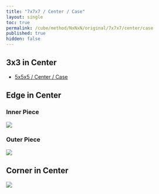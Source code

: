 ```yaml
---
title: "7x7x7 / Center / Case"
layout: single
toc: true
permalink: /cube/method/NxNxN/original/7x7x7/center/case
published: true
hidden: false
---
```


<head>
  <base target="_blank">
  <style>
    img {
      max-width:550px;
    }
    .twisty-wrapper {
      margin        : 20px 0px;
    }
    twisty-player {
      visualization : "3D"
      background    : "checkered-transparent";
      hint-facelets : "floating";
      width         : 350px;
      height        : 450px;
    }
  </style>
  <script
    src   = "https://cdn.cubing.net/js/cubing/twisty"
    type  = "module"
    defer
  ></script>
</head>




## 3x3 in Center

- [5x5x5 / Center / Case](/cube/method/NxNxN/original/5x5x5/center/case)



## Edge in Center

### Inner Piece

<a href="https://alpha.twizzle.net/edit/?puzzle=7x7x7&stickering=centers-only&setup-alg=2-3R+U%27+2L%27+U+2-3R%27+U%27+2L+2-3R+U%27+2L%27+U+2-3R%27+U%27+2L+F%27+2-3R+U%27+2L%27+U+2-3R%27+U%27+2L+F%27+2-3R+U%27+2L%27+U+2-3R%27+U%27+2L+3L%27+U+2R+U%27+3L+U+2R%27+3L%27+U+2R+U%27+3L+U+2R%27+F+3L%27+U+2R+U%27+3L+U+2R%27+F+3-4L+F+2R%27+F%27+3-4L%27+F+2R+F%27+4F+R+2F+R%27+4F%27+R+2F%27+U%27+z2+2F+U%27+F2&alg=r%27+F+r">
  <img src="https://user-images.githubusercontent.com/92285528/221896930-a7f023bb-3aad-4735-8266-8e351902856e.png">
</a>
<div class="twisty-wrapper">
  <twisty-player
    puzzle                    = "7x7x7"
    experimental-stickering   = "centers-only"
    alg                       = "r' F r"
    experimental-setup-alg    = "2-3R U' 2L' U 2-3R' U' 2L 2-3R U' 2L' U 2-3R' U' 2L F' 2-3R U' 2L' U 2-3R' U' 2L F' 2-3R U' 2L' U 2-3R' U' 2L 3L' U 2R U' 3L U 2R' 3L' U 2R U' 3L U 2R' F 3L' U 2R U' 3L U 2R' F 3-4L F 2R' F' 3-4L' F 2R F' 4F R 2F R' 4F' R 2F' U' z2 2F U' F2"
    experimental-setup-anchor = "start"
    tempo-scale               = "1.3"
  ></twisty-player>
</div>

### Outer Piece

<a href="https://alpha.twizzle.net/edit/?puzzle=7x7x7&stickering=centers-only&setup-alg=2R+U%27+2L%27+U+2R%27+U%27+2L+2R+U%27+2L%27+U+2R%27+U%27+2L+F%27+2R+U%27+2L%27+U+2R%27+U%27+2L+F%27+2R+U%27+2L%27+U+2R%27+U%27+2L+3R%27+F%27+2L+F+3R+F%27+2L%27+F+2B+U%27+2B%27+U%27&alg=3r+U+r%27+U+r+U2%27+3r%27">
  <img src="https://user-images.githubusercontent.com/92285528/221897313-4eca4d8b-1fab-4537-afbc-432ee85bc219.png">
</a>
<div class="twisty-wrapper">
  <twisty-player
    puzzle                    = "7x7x7"
    experimental-stickering   = "centers-only"
    alg                       = "3r U r' U r U2' 3r'"
    experimental-setup-alg    = "2R U' 2L' U 2R' U' 2L 2R U' 2L' U 2R' U' 2L F' 2R U' 2L' U 2R' U' 2L F' 2R U' 2L' U 2R' U' 2L 3R' F' 2L F 3R F' 2L' F 2B U' 2B' U'"
    experimental-setup-anchor = "start"
    tempo-scale               = "1.3"
  ></twisty-player>
</div>


## Corner in Center

<a href="https://alpha.twizzle.net/edit/?puzzle=7x7x7&stickering=centers-only&setup-alg=2R+U%27+2L%27+U+2R%27+U%27+2L+F+U2&alg=r+U+r%27+U+r+U2%27+r%27">
  <img src="https://user-images.githubusercontent.com/92285528/221897542-8a3fe7d9-9bf5-4f9d-9d4c-98e2ba5d3e9a.png">
</a>
<div class="twisty-wrapper">
  <twisty-player
    puzzle                    = "7x7x7"
    experimental-stickering   = "centers-only"
    alg                       = "r U r' U r U2' r'"
    experimental-setup-alg    = "2R U' 2L' U 2R' U' 2L F U2"
    experimental-setup-anchor = "start"
    tempo-scale               = "1.3"
  ></twisty-player>
</div>
